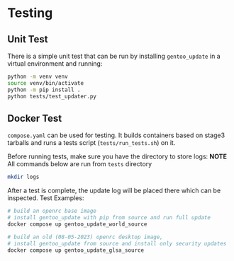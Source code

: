 # Testing

## Unit Test

There is a simple unit test that can be run by installing
`gentoo_update` in a virtual environment and running:

```bash
python -m venv venv
source venv/bin/activate
python -m pip install .
python tests/test_updater.py
```

## Docker Test

`compose.yaml` can be used for testing. It builds containers based on stage3
tarballs and runs a tests script (`tests/run_tests.sh`) on it.  

Before running tests, make sure you have the directory to store logs:
**NOTE** All commands below are run from `tests` directory

```bash
mkdir logs
```

After a test is complete, the update log will be placed there which can be inspected.
Test Examples:

```bash
# build an openrc base image 
# install gentoo_update with pip from source and run full update
docker compose up gentoo_update_world_source

# build an old (08-05-2023) openrc desktop image,
# install gentoo_update from source and install only security updates
docker compose up gentoo_update_glsa_source
```
